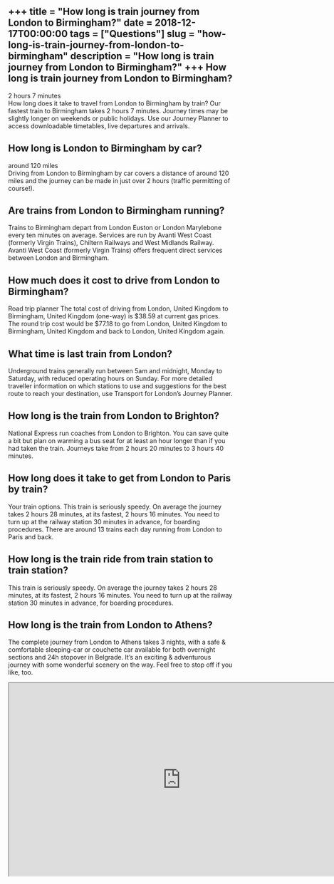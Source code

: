 +++
title = "How long is train journey from London to Birmingham?"
date = 2018-12-17T00:00:00
tags = ["Questions"]
slug = "how-long-is-train-journey-from-london-to-birmingham"
description = "How long is train journey from London to Birmingham?"
+++
How long is train journey from London to Birmingham?
----------------------------------------------------

2 hours 7 minutes  
How long does it take to travel from London to Birmingham by train? Our fastest train to Birmingham takes 2 hours 7 minutes. Journey times may be slightly longer on weekends or public holidays. Use our Journey Planner to access downloadable timetables, live departures and arrivals.

How long is London to Birmingham by car?
----------------------------------------

around 120 miles  
Driving from London to Birmingham by car covers a distance of around 120 miles and the journey can be made in just over 2 hours (traffic permitting of course!).

Are trains from London to Birmingham running?
---------------------------------------------

Trains to Birmingham depart from London Euston or London Marylebone every ten minutes on average. Services are run by Avanti West Coast (formerly Virgin Trains), Chiltern Railways and West Midlands Railway. Avanti West Coast (formerly Virgin Trains) offers frequent direct services between London and Birmingham.

How much does it cost to drive from London to Birmingham?
---------------------------------------------------------

Road trip planner The total cost of driving from London, United Kingdom to Birmingham, United Kingdom (one-way) is $38.59 at current gas prices. The round trip cost would be $77.18 to go from London, United Kingdom to Birmingham, United Kingdom and back to London, United Kingdom again.

What time is last train from London?
------------------------------------

Underground trains generally run between 5am and midnight, Monday to Saturday, with reduced operating hours on Sunday. For more detailed traveller information on which stations to use and suggestions for the best route to reach your destination, use Transport for London’s Journey Planner.

How long is the train from London to Brighton?
----------------------------------------------

National Express run coaches from London to Brighton. You can save quite a bit but plan on warming a bus seat for at least an hour longer than if you had taken the train. Journeys take from 2 hours 20 minutes to 3 hours 40 minutes.

How long does it take to get from London to Paris by train?
-----------------------------------------------------------

Your train options. This train is seriously speedy. On average the journey takes 2 hours 28 minutes, at its fastest, 2 hours 16 minutes. You need to turn up at the railway station 30 minutes in advance, for boarding procedures. There are around 13 trains each day running from London to Paris and back.

How long is the train ride from train station to train station?
---------------------------------------------------------------

This train is seriously speedy. On average the journey takes 2 hours 28 minutes, at its fastest, 2 hours 16 minutes. You need to turn up at the railway station 30 minutes in advance, for boarding procedures.

How long is the train from London to Athens?
--------------------------------------------

The complete journey from London to Athens takes 3 nights, with a safe &amp; comfortable sleeping-car or couchette car available for both overnight sections and 24h stopover in Belgrade. It’s an exciting &amp; adventurous journey with some wonderful scenery on the way. Feel free to stop off if you like, too.

<iframe allow="accelerometer; autoplay; clipboard-write; encrypted-media; gyroscope; picture-in-picture" allowfullscreen="" class="__youtube_prefs__  epyt-is-override  no-lazyload" data-no-lazy="1" data-origheight="433" data-origwidth="770" data-skipgform_ajax_framebjll="" height="433" id="_ytid_60111" loading="lazy" src="https://www.youtube.com/embed/1i0_1XCySxc?enablejsapi=1&autoplay=0&cc_load_policy=0&cc_lang_pref=&iv_load_policy=1&loop=0&modestbranding=0&rel=1&fs=1&playsinline=0&autohide=2&theme=dark&color=red&controls=1&" title="YouTube player" width="770"></iframe>